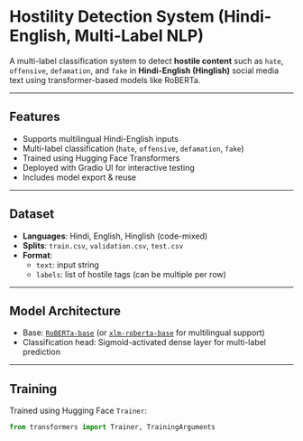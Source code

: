 # Hostility Detection System (Hindi-English, Multi-Label NLP)

A multi-label classification system to detect **hostile content** such as `hate`, `offensive`, `defamation`, and `fake` in **Hindi-English (Hinglish)** social media text using transformer-based models like RoBERTa.

---

## Features

-  Supports multilingual Hindi-English inputs
-  Multi-label classification (`hate`, `offensive`, `defamation`, `fake`)
-  Trained using Hugging Face Transformers
-  Deployed with Gradio UI for interactive testing
-  Includes model export & reuse

---

## Dataset

- **Languages**: Hindi, English, Hinglish (code-mixed)
- **Splits**: `train.csv`, `validation.csv`, `test.csv`
- **Format**:
  - `text`: input string
  - `labels`: list of hostile tags (can be multiple per row)

---

## Model Architecture

- Base: [`RoBERTa-base`](https://huggingface.co/roberta-base) (or [`xlm-roberta-base`](https://huggingface.co/xlm-roberta-base) for multilingual support)
- Classification head: Sigmoid-activated dense layer for multi-label prediction

---

## Training

Trained using Hugging Face `Trainer`:

```python
from transformers import Trainer, TrainingArguments
